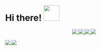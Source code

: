 <h1> Hi there! <img src="https://media.giphy.com/media/mGcNjsfWAjY5AEZNw6/giphy.gif" width="50"></h1>

<p align="center">
  <a href="https://facebook.com/DesTroTN">
    <img src="https://img.shields.io/twitter/follow/DesTroTN?style=for-the-badge&label=%40DesTroTN&logo=facebook&logoColor=00AEFF&labelColor=black&color=7fff00">
  </a>
  <a href="https://t.me/DesTroTN">
    <img src="https://img.shields.io/badge/DesTroTN-0078D4?style=for-the-badge&logo=Telegram&logoColor=00AEFF&labelColor=black&color=black">
  </a>
  <a href="https://www.zone-h.org/archive/notifier=Destrotn">
    <img src="https://img.shields.io/badge/Zone-h-0078D4?style=for-the-badge&logo=Hackthebox&logoColor=00AEFF&labelColor=black&color=black">
  </a>
  <a href="mailto:destrotn@yandex.com">
    <img src="https://img.shields.io/badge/destrotn@yandex.com-0078D4?style=for-the-badge&logo=Protonmail&logoColor=00AEFF&labelColor=black&color=black">
  </a>
</p>

  <a href="https://github.com/DesTroTN">
  <img align="center" src="https://github-readme-stats.vercel.app/api?username=DesTroTN&count_private=true&show_icons=true&theme=chartreuse-dark" />
  </a>
  <a href="https://github.com/DesTroTN">
    <img align="center" src="https://github-readme-stats.vercel.app/api/top-langs/?username=DesTroTN&layout=compact&theme=chartreuse-dark&langs_count=8" />
  </a>

<br>

<!--
**DesTroTN/DesTroTN** is a ✨ _special_ ✨ repository because its `README.md` (this file) appears on your GitHub profile.

Here are some ideas to get you started:

- 🔭 I’m currently working on ...
- 🌱 I’m currently learning ...
- 👯 I’m looking to collaborate on ...
- 🤔 I’m looking for help with ...
- 💬 Ask me about ...
- 📫 How to reach me: ...
- 😄 Pronouns: ...
- ⚡ Fun fact: ...
-->
